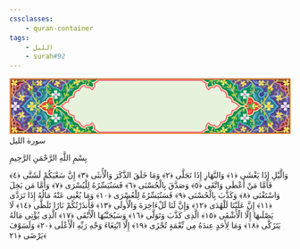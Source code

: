 ```yaml
---
cssclasses:
    - quran-container
tags:
    - الليل
    - surah#92
---
```

<div class="quran-container">
<span class="second-border"></span>
<span class="border"></span>
<div class="head-container">
<img src="https://raw.githubusercontent.com/LORDyyyyy/obsidian-the_quran_vault/main/The%20Quran%20Vault/src/webview/surah_head.png" height=100>
<div class="surah-name">
<span class="surah-name-fnt">سورة الليل</span>
</div>
</div>
<div class="quran-content">
<div class="name-of-god"> <p> بِسْمِ اللَّهِ الرَّحْمَنِ الرَّحِيمِ </p></div>
<p>
<span class="sign" id="f1">وَالَّيْلِ إِذَا يَغْشَى <span>﴿</span>١<span>﴾</span></span>
<span class="sign" id="f2">وَالنَّهَارِ إِذَا تَجَلَّى <span>﴿</span>٢<span>﴾</span></span>
<span class="sign" id="f3">وَمَا خَلَقَ الذَّكَرَ وَالْأُنثَى <span>﴿</span>٣<span>﴾</span></span>
<span class="sign" id="f4">إِنَّ سَعْيَكُمْ لَشَتَّى <span>﴿</span>٤<span>﴾</span></span>
<span class="sign" id="f5">فَأَمَّا مَنْ أَعْطَى وَاتَّقَى <span>﴿</span>٥<span>﴾</span></span>
<span class="sign" id="f6">وَصَدَّقَ بِالْحُسْنَى <span>﴿</span>٦<span>﴾</span></span>
<span class="sign" id="f7">فَسَنُيَسِّرُهُ لِلْيُسْرَى <span>﴿</span>٧<span>﴾</span></span>
<span class="sign" id="f8">وَأَمَّا مَن بَخِلَ وَاسْتَغْنَى <span>﴿</span>٨<span>﴾</span></span>
<span class="sign" id="f9">وَكَذَّبَ بِالْحُسْنَى <span>﴿</span>٩<span>﴾</span></span>
<span class="sign" id="f10">فَسَنُيَسِّرُهُ لِلْعُسْرَى <span>﴿</span>١۰<span>﴾</span></span>
<span class="sign" id="f11">وَمَا يُغْنِى عَنْهُ مَالُهُ إِذَا تَرَدَّى <span>﴿</span>١١<span>﴾</span></span>
<span class="sign" id="f12">إِنَّ عَلَيْنَا لَلْهُدَى <span>﴿</span>١٢<span>﴾</span></span>
<span class="sign" id="f13">وَإِنَّ لَنَا لَلْءَاخِرَةَ وَالْأُولَى <span>﴿</span>١٣<span>﴾</span></span>
<span class="sign" id="f14">فَأَنذَرْتُكُمْ نَارًا تَلَظَّى <span>﴿</span>١٤<span>﴾</span></span>
<span class="sign" id="f15">لَا يَصْلَىهَا إِلَّا الْأَشْقَى <span>﴿</span>١٥<span>﴾</span></span>
<span class="sign" id="f16">الَّذِى كَذَّبَ وَتَوَلَّى <span>﴿</span>١٦<span>﴾</span></span>
<span class="sign" id="f17">وَسَيُجَنَّبُهَا الْأَتْقَى <span>﴿</span>١٧<span>﴾</span></span>
<span class="sign" id="f18">الَّذِى يُؤْتِى مَالَهُ يَتَزَكَّى <span>﴿</span>١٨<span>﴾</span></span>
<span class="sign" id="f19">وَمَا لِأَحَدٍ عِندَهُ مِن نِّعْمَةٍ تُجْزَى <span>﴿</span>١٩<span>﴾</span></span>
<span class="sign" id="f20">إِلَّا ابْتِغَاءَ وَجْهِ رَبِّهِ الْأَعْلَى <span>﴿</span>٢۰<span>﴾</span></span>
<span class="sign" id="f21">وَلَسَوْفَ يَرْضَى <span>﴿</span>٢١<span>﴾</span></span>

</p>
</div>
<span class="border" style="margin-top:25px;"></span>
<span class="second-border-bottom"></span>
</div>
